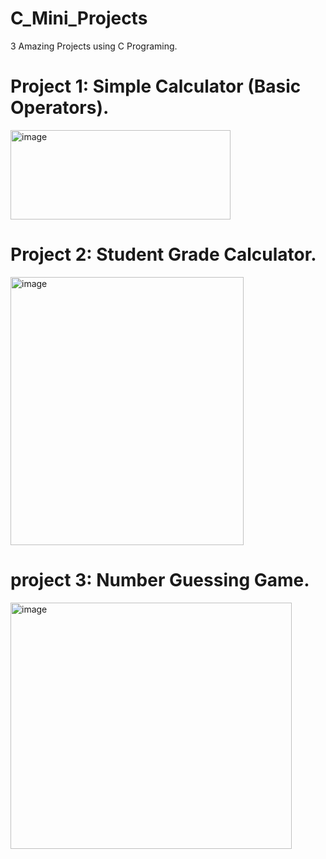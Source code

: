 # C_Mini_Projects
3 Amazing Projects using C Programing.

# Project 1: Simple Calculator (Basic Operators).
<img width="352" height="143" alt="image" src="https://github.com/user-attachments/assets/fa3af5f4-30a6-4483-a587-8e826d0b7d58" />

# Project 2: Student Grade Calculator.
<img width="373" height="429" alt="image" src="https://github.com/user-attachments/assets/82a7c447-b9ab-47b8-b654-28b02c972d17" />



# project 3: Number Guessing Game.
<img width="450" height="394" alt="image" src="https://github.com/user-attachments/assets/996d0c95-e53b-4a1f-9918-522367d61760" />
